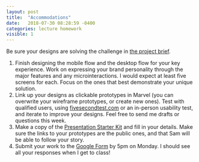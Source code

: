 ```yaml
---
layout: post
title:  "Accommodations"
date:   2018-07-30 08:28:59 -0400
categories: lecture homework
visible: 1
---
```


Be sure your designs are solving the challenge in [the project brief](https://docs.google.com/document/d/1LY8jOjdAFbNZywgRUNT113QbvzQ0QwzSc-v8tnWd3lg/edit?usp=sharing).

1. Finish designing the mobile flow and the desktop flow for your key experience. Work on expressing your brand personality through the major features and any microinteractions. I would expect at least five screens for each. Focus on the ones that best demonstrate your unique solution. 
2. Link up your designs as clickable prototypes in Marvel (you can overwrite your wireframe prototypes, or create new ones). Test with qualified users, using [fivesecondtest.com](http://fivesecondtest.com) or an in-person usability test, and iterate to improve your designs. Feel free to send me drafts or questions this week.
3. Make a copy of the [Presentation Starter Kit](https://drive.google.com/open?id=1bXdMrBggzS_2xBqN-hHdabcup1Bg7PqLm_xieUxEiPI) and fill in your details. Make sure the links to your prototypes are the public ones, and that Sam will be able to follow your story.
4. Submit your work to the [Google Form](https://goo.gl/forms/lRNyBlLQoFu7RHjJ2) by 5pm on Monday. I should see all your responses when I get to class!

 